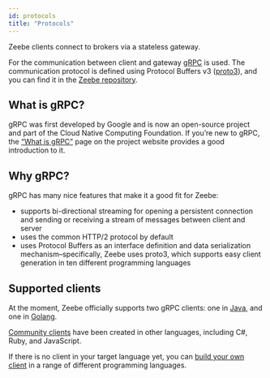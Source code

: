 ```yaml
---
id: protocols
title: "Protocols"
---
```


Zeebe clients connect to brokers via a stateless gateway.

For the communication between client and gateway [gRPC](https://grpc.io/) is used. The communication protocol is defined using
Protocol Buffers v3 ([proto3](https://developers.google.com/protocol-buffers/docs/proto3)), and you can find it in the
[Zeebe repository](https://github.com/camunda-cloud/zeebe/tree/develop/gateway-protocol).

## What is gRPC?

gRPC was first developed by Google and is now an open-source project and part of the Cloud Native Computing Foundation.
If you’re new to gRPC, the [“What is gRPC”](https://grpc.io/docs/guides/index.html) page on the project website provides a good introduction to it.

## Why gRPC?

gRPC has many nice features that make it a good fit for Zeebe:

- supports bi-directional streaming for opening a persistent connection and sending or receiving a stream of messages between client and server
- uses the common HTTP/2 protocol by default
- uses Protocol Buffers as an interface definition and data serialization mechanism–specifically, Zeebe uses proto3, which supports easy client generation in ten different programming languages

## Supported clients

At the moment, Zeebe officially supports two gRPC clients: one in [Java](/components/clients/java-client/index.md), and one in [Golang](/components/clients/go-client/get-started.md).

[Community clients](/components/clients/other-clients/index.md) have been created in other languages, including C#, Ruby, and JavaScript.

If there is no client in your target language yet, you can [build your own client](/components/clients/build-your-own-client.md) in a range of different programming languages.
